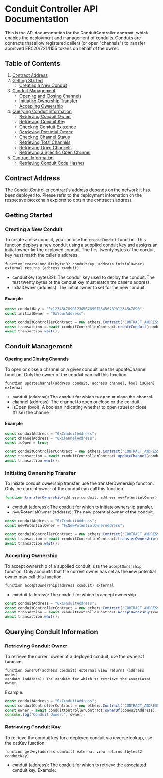 # Conduit Controller API Documentation

This is the API documentation for the ConduitController contract, which enables the deployment and management of conduits. Conduits are contracts that allow registered callers (or open "channels") to transfer approved ERC20/721/1155 tokens on behalf of the owner.

## Table of Contents

1. [Contract Address](#contract-address)
2. [Getting Started](#getting-started)
   - [Creating a New Conduit](#creating-a-new-conduit)
3. [Conduit Management](#conduit-management)
   - [Opening and Closing Channels](#opening-and-closing-channels)
   - [Initiating Ownership Transfer](#initiating-ownership-transfer)
   - [Accepting Ownership](#accepting-ownership)
4. [Querying Conduit Information](#querying-conduit-information)
   - [Retrieving Conduit Owner](#retrieving-conduit-owner)
   - [Retrieving Conduit Key](#retrieving-conduit-key)
   - [Checking Conduit Existence](#checking-conduit-existence)
   - [Retrieving Potential Owner](#retrieving-potential-owner)
   - [Checking Channel Status](#checking-channel-status)
   - [Retrieving Total Channels](#retrieving-total-channels)
   - [Retrieving Open Channels](#retrieving-open-channels)
   - [Retrieving a Specific Open Channel](#retrieving-a-specific-open-channel)
5. [Contract Information](#contract-information)
   - [Retrieving Conduit Code Hashes](#retrieving-conduit-code-hashes)

## Contract Address <a name="contract-address"></a>

The ConduitController contract's address depends on the network it has been deployed to. Please refer to the deployment information on the respective blockchain explorer to obtain the contract's address.

## Getting Started <a name="getting-started"></a>

### Creating a New Conduit <a name="creating-a-new-conduit"></a>

To create a new conduit, you can use the `createConduit` function. This function deploys a new conduit using a supplied conduit key and assigns an initial owner for the deployed conduit. The first twenty bytes of the conduit key must match the caller's address.

```solidity
function createConduit(bytes32 conduitKey, address initialOwner) external returns (address conduit)
```
* conduitKey (bytes32): The conduit key used to deploy the conduit. The first twenty bytes of the conduit key must match the caller's address.
* initialOwner (address): The initial owner to set for the new conduit.

#### Example
```javascript
const conduitKey = "0x1234567890123456789012345678901234567890";
const initialOwner = "0xYourAddress";

const conduitControllerContract = new ethers.Contract("CONTRACT_ADDRESS", abi, signer);
const transaction = await conduitControllerContract.createConduit(conduitKey, initialOwner);
await transaction.wait();

```
## Conduit Management <a name="conduit-management"></a>
#### Opening and Closing Channels <a name="opening-and-closing-channels"></a>
To open or close a channel on a given conduit, use the updateChannel function. Only the owner of the conduit can call this function.
```solidity
function updateChannel(address conduit, address channel, bool isOpen) external

```
* conduit (address): The conduit for which to open or close the channel.
* channel (address): The channel to open or close on the conduit.
* isOpen (bool): A boolean indicating whether to open (true) or close (false) the channel.

#### Example
```javascript
const conduitAddress = "0xConduitAddress";
const channelAddress = "0xChannelAddress";
const isOpen = true;

const conduitControllerContract = new ethers.Contract("CONTRACT_ADDRESS", abi, signer);
const transaction = await conduitControllerContract.updateChannel(conduitAddress, channelAddress, isOpen);
await transaction.wait();

```
### Initiating Ownership Transfer <a name="initiating-ownership-transfer"></a>
To initiate conduit ownership transfer, use the transferOwnership function. Only the current owner of the conduit can call this function.
```javascript
function transferOwnership(address conduit, address newPotentialOwner) external
```

* conduit (address): The conduit for which to initiate ownership transfer.
* newPotentialOwner (address): The new potential owner of the conduit.



```javascript
const conduitAddress = "0xConduitAddress";
const newPotentialOwner = "0xNewPotentialOwnerAddress";

const conduitControllerContract = new ethers.Contract("CONTRACT_ADDRESS", abi, signer);
const transaction = await conduitControllerContract.transferOwnership(conduitAddress, newPotentialOwner);
await transaction.wait();
```
### Accepting Ownership <a name="accepting-ownership"></a>
To accept ownership of a supplied conduit, use the `acceptOwnership` function. Only accounts that the current owner has set as the new potential owner may call this function.
```solidity
function acceptOwnership(address conduit) external
```
* conduit (address): The conduit for which to accept ownership.
```javascript
const conduitAddress = "0xConduitAddress";
const conduitControllerContract = new ethers.Contract("CONTRACT_ADDRESS", abi, signer);
const transaction = await conduitControllerContract.acceptOwnership(conduitAddress);
await transaction.wait();

```
## Querying Conduit Information <a name="querying-conduit-information"></a>
### Retrieving Conduit Owner <a name="retrieving-conduit-owner"></a>

To retrieve the current owner of a deployed conduit, use the ownerOf function.

```solidity
function ownerOf(address conduit) external view returns (address owner)
conduit (address): The conduit for which to retrieve the associated owner.
```
Example:

```javascript
const conduitAddress = "0xConduitAddress";
const conduitControllerContract = new ethers.Contract("CONTRACT_ADDRESS", abi, provider);
const owner = await conduitControllerContract.ownerOf(conduitAddress);
console.log("Conduit Owner:", owner);
```
### Retrieving Conduit Key <a name="retrieving-conduit-key"></a>
To retrieve the conduit key for a deployed conduit via reverse lookup, use the getKey function.

```solidity
function getKey(address conduit) external view returns (bytes32 conduitKey)
```
* conduit (address): The conduit for which to retrieve the associated conduit key.
Example:
